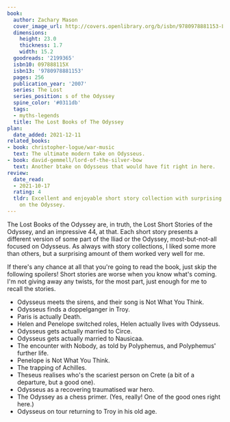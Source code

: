```yaml
---
book:
  author: Zachary Mason
  cover_image_url: http://covers.openlibrary.org/b/isbn/9780978881153-L.jpg
  dimensions:
    height: 23.0
    thickness: 1.7
    width: 15.2
  goodreads: '2199365'
  isbn10: 097888115X
  isbn13: '9780978881153'
  pages: 256
  publication_year: '2007'
  series: The Lost
  series_position: s of the Odyssey
  spine_color: '#0311db'
  tags:
  - myths-legends
  title: The Lost Books of The Odyssey
plan:
  date_added: 2021-12-11
related_books:
- book: christopher-logue/war-music
  text: The ultimate modern take on Odysseus.
- book: david-gemmell/lord-of-the-silver-bow
  text: Another btake on Odysseus that would have fit right in here.
review:
  date_read:
  - 2021-10-17
  rating: 4
  tldr: Excellent and enjoyable short story collection with surprising variations
    on the Odyssey.
---
```


The Lost Books of the Odyssey are, in truth, the Lost Short Stories of the Odyssey, and an impressive 44, at that. Each
short story presents a different version of some part of the Iliad or the Odyssey, most-but-not-all focused on Odysseus.
As always with story collections, I liked some more than others, but a surprising amount of them worked very well for
me.

If there's any chance at all that you're going to read the book, just skip the following spoilers! Short stories are
worse when you know what's coming. I'm not giving away any twists, for the most part, just enough for me to recall the
stories.

<div class="spoilers">

<ul>

<li>Odysseus meets the sirens, and their song is Not What You Think.</li>
<li>Odysseus finds a doppelganger in Troy.</li>
<li>Paris is actually Death.</li>
<li>Helen and Penelope switched roles, Helen actually lives with Odysseus.</li>
<li>Odysseus gets actually married to Circe.</li>
<li>Odysseus gets actually married to Nausicaa.</li>
<li>The encounter with Nobody, as told by Polyphemus, and Polyphemus' further life.</li>
<li>Penelope is Not What You Think.</li>
<li>The trapping of Achilles.</li>
<li>Theseus realises who's the scariest person on Crete (a bit of a departure, but a good one).</li>
<li>Odysseus as a recovering traumatised war hero.</li>
<li>The Odyssey as a chess primer. (Yes, really! One of the good ones right here.)</li>
<li>Odysseus on tour returning to Troy in his old age.</li>

</ul>

</div>
